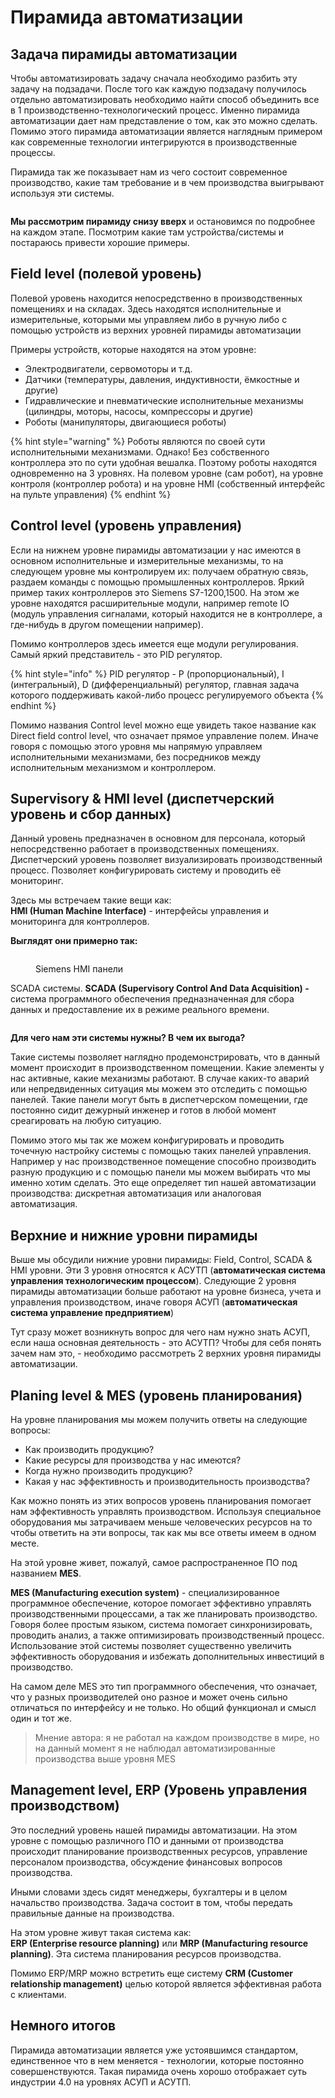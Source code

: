 # Пирамида автоматизации

## Задача пирамиды автоматизации <a href="#about-pyramid" id="about-pyramid"></a>

Чтобы автоматизировать задачу сначала необходимо разбить эту задачу на подзадачи. После того как каждую подзадачу получилось отдельно автоматизировать необходимо найти способ объединить все в 1 производственно-технологический процесс. Именно пирамида автоматизации дает нам представление о том, как это можно сделать. Помимо этого пирамида автоматизации является наглядным примером как современные технологии интегрируются в производственные процессы.&#x20;

Пирамида так же показывает нам из чего состоит современное производство, какие там требование и в чем производства выигрывают используя эти системы.&#x20;

<figure><img src="../../../.gitbook/assets/IA_pyramid_of_automation" alt=""><figcaption></figcaption></figure>

**Мы рассмотрим пирамиду снизу вверх** и остановимся по подробнее на каждом этапе. Посмотрим какие там устройства/системы и постараюсь привести хорошие примеры.



## Field level (полевой уровень) <a href="#field-level" id="field-level"></a>

Полевой уровень находится непосредственно в производственных помещениях и на складах. Здесь находятся исполнительные и измерительные, которыми мы управляем либо в ручную либо с помощью устройств из верхних уровней пирамиды автоматизации

Примеры устройств, которые находятся на этом уровне:

* Электродвигатели, сервомоторы и т.д.
* Датчики (температуры, давления, индуктивности, ёмкостные и другие)
* Гидравлические и пневматические исполнительные механизмы (цилиндры, моторы, насосы, компрессоры и другие)
* Роботы (манипуляторы, двигающиеся роботы)

{% hint style="warning" %}
Роботы являются по своей сути исполнительными механизмами. Однако! Без собственного контроллера это по сути удобная вешалка. Поэтому роботы находятся одновременно на 3 уровнях. На полевом уровне (сам робот), на уровне контроля (контроллер робота) и на уровне HMI (собственный интерфейс на пульте управления)
{% endhint %}

## Control level (уровень управления) <a href="#control-level" id="control-level"></a>

Если на нижнем уровне пирамиды автоматизации у нас имеются в основном исполнительные и измерительные механизмы, то на следующем уровне мы контролируем их: получаем обратную связь, раздаем команды с помощью промышленных контроллеров. Яркий пример таких контроллеров это Siemens S7-1200,1500. На этом же уровне находятся расширительные модули, например remote IO (модуль управления сигналами, который находится не в контроллере, а где-нибудь в другом помещении например).&#x20;

Помимо контроллеров здесь имеется еще модули регулирования. Самый яркий представитель - это PID регулятор.

{% hint style="info" %}
PID  регулятор - P (пропорциональный), I (интегральный), D (дифференциальный) регулятор, главная задача которого поддерживать какой-либо процесс регулируемого объекта
{% endhint %}

Помимо названия Control level можно еще увидеть такое название как Direct field control level, что означает прямое управление полем. Иначе говоря с помощью этого уровня мы напрямую управляем исполнительными механизмами, без посредников между исполнительным механизмом и контроллером.&#x20;

## Supervisory & HMI level (диспетчерский уровень и сбор данных) <a href="#supervisory-and-hmi-level" id="supervisory-and-hmi-level"></a>

Данный уровень предназначен в основном для персонала, который непосредственно работает в производственных помещениях. Диспетчерский уровень позволяет визуализировать производственный процесс. Позволяет конфигурировать систему и проводить её мониторинг.&#x20;

Здесь мы встречаем такие вещи как:\
**HMI (Human Machine Interface)** - интерфейсы управления и мониторинга для контроллеров.&#x20;

**Выглядят они примерно так:**

<figure><img src="../../../.gitbook/assets/IA_Siemens_HMI" alt=""><figcaption><p>Siemens HMI панели</p></figcaption></figure>

SCADA системы. **SCADA (Supervisory Control And Data Acquisition) -** система программного обеспечения предназначенная для сбора данных и предоставление их в режиме реального времени.&#x20;

<figure><img src="../../../.gitbook/assets/IA_SCADA" alt=""><figcaption></figcaption></figure>

**Для чего нам эти системы нужны? В чем их выгода?**

Такие системы позволяет наглядно продемонстрировать, что в данный момент происходит в производственном помещении. Какие элементы у нас активные, какие механизмы работают. В случае каких-то аварий или непредвиденных ситуация мы можем это отследить с помощью панелей. Такие панели могут быть в диспетчерском помещении, где постоянно сидит дежурный инженер и готов в любой момент среагировать на любую ситуацию.&#x20;

Помимо этого мы так же можем конфигурировать и проводить точечную настройку системы с помощью таких панелей управления. Например у нас производственное помещение способно производить разную продукцию и с помощью панели мы можем выбирать что мы именно хотим сделать. Это еще определяет тип нашей автоматизации производства: дискретная автоматизация или аналоговая автоматизация.&#x20;

## Верхние и нижние уровни пирамиды

Выше мы обсудили нижние уровни пирамиды: Field, Control, SCADA & HMI уровни. Эти 3 уровня относятся к АСУТП (**автоматическая система управления технологическим процессом**). Следующие 2 уровня пирамиды автоматизации больше работают на уровне бизнеса, учета и управления производством, иначе говоря АСУП (**автоматическая система управление предприятием**)

Тут сразу может возникнуть вопрос для чего нам нужно знать АСУП, если наша основная деятельность - это АСУТП? Чтобы для себя понять зачем нам это, - необходимо рассмотреть 2 верхних уровня пирамиды автоматизации.&#x20;

## Planing level & MES (уровень планирования) <a href="#planing-level" id="planing-level"></a>

На уровне планирования мы можем получить ответы на следующие вопросы:

* Как производить продукцию?
* Какие ресурсы для производства у нас имеются?
* Когда нужно производить продукцию?
* Какая у нас эффективность и производительность производства?

Как можно понять из этих вопросов уровень планирования помогает нам эффективность управлять производством. Используя специальное оборудования мы затрачиваем меньше человеческих ресурсов на то чтобы ответить на эти вопросы, так как мы все ответы имеем в одном месте.&#x20;

На этой уровне живет, пожалуй, самое распространенное ПО под названием **MES**.

**MES (Manufacturing execution system)** - специализированное программное обеспечение, которое помогает эффективно управлять производственными процессами, а так же планировать производство. Говоря более простым языком, система помогает синхронизировать, проводить анализ, а также оптимизировать производственный процесс. Использование этой системы позволяет существенно увеличить эффективность оборудования и избежать дополнительных инвестиций в производство.

На самом деле MES это тип программного обеспечения, что означает, что у разных производителей оно разное и может очень сильно отличаться по интерфейсу и не только. Но общий функционал и смысл один и тот же.&#x20;

> Мнение автора: я не работал на каждом производстве в мире, но на данный момент я не наблюдал автоматизированные производства выше уровня MES

## Management level, ERP (Уровень управления производством) <a href="#management-level" id="management-level"></a>

Это последний уровень нашей пирамиды автоматизации. На этом уровне с помощью различного ПО и данными от производства происходит планирование производственных ресурсов, управление персоналом производства, обсуждение финансовых вопросов производства.&#x20;

Иными словами здесь сидят менеджеры, бухгалтеры и в целом начальство производства. Задача состоит в том, чтобы передать правильные данные на производства.

На этом уровне живут такая система как:\
**ERP (Enterprise resource planning)** или **MRP (Manufacturing resource planning)**. Эта система планирования ресурсов производства.&#x20;

Помимо ERP/MRP можно встретить еще систему **CRM (Customer relationship management)** целью которой является эффективная работа с клиентами.

## Немного итогов <a href="#results" id="results"></a>

Пирамида автоматизации является уже устоявшимся стандартом, единственное что в нем меняется - технологии, которые постоянно совершенствуются. Такая пирамида очень хорошо отображает суть индустрии 4.0 на уровнях АСУП и АСУТП.&#x20;
